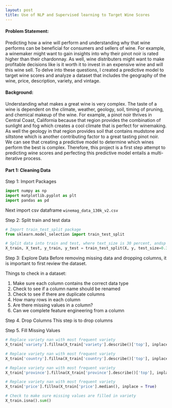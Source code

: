 ```yaml
---
layout: post
title: Use of NLP and Supervised learning to Target Wine Scores
---
```


#### Problem Statement:
Predicting how a wine will perform and understanding why that wine performs can be beneficial for consumers and sellers of wine. For example, a winemaker might want to gain insights into why their pinot noir is rated higher than their chardonnay. As well, wine distributers might want to make profitable decisions like is it worth it to invest in an expensive wine and will this wine sell. To delve into these questions, I created a predictive model to target wine scores and analyze a dataset that includes the geography of the wine, price, description, variety, and vintage.

#### Background:
Understanding what makes a great wine is very complex. The taste of a wine is dependent on the climate, weather, geology, soil, timing of pruning, and chemical makeup of the wine. For example, a pinot noir thrives in Central Coast, California because that region provides the combination of sunlight and fog which creates a cool climate that is perfect for winemaking. As well the geology in that region provides soil that contains mudstone and siltstone which is another contributing factor to a great tasting pinot noir. We can see that creating a predictive model to determine which wines perform the best is complex. Therefore, this project is a first step attempt to predicting wine scores and perfecting this predictive model entails a multi-iterative process.

#### Part 1: Cleaning Data


Step 1: Import Packages

```python
import numpy as np
import matplotlib.pyplot as plt
import pandas as pd
```

Next import csv dataframe `winemag_data_130k_v2.csv`

Step 2: Split train and test data

```python
# Import train_test_split package
from sklearn.model_selection import train_test_split

# Split data into train and test, where text_size is 30 percent, andsp train set is 70%
X_train, X_test, y_train, y_test = train_test_split(X, y, test_size=0.30, random_state=42, stratify = y)
```

Step 3: Explore Data
Before removing missing data and dropping columns, it is important to first review the dataset. 
    
Things to check in a dataset:

1. Make sure each column contains the correct data type
2. Check to see if a column name should be renamed
3. Check to see if there are duplicate columns
4. How many rows in each column
5. Are there missing values in a column? 
6. Can we complete feature engineering from a column

Step 4. Drop Columns
    This step is to drop columns 

Step 5. Fill Missing Values
```python
# Replace variety nan with most frequent variety
X_train['variety'].fillna(X_train['variety'].describe()['top'], inplace = True)

# Replace variety nan with most frequent variety
X_train['country'].fillna(X_train['country'].describe()['top'], inplace = True)

# Replace variety nan with most frequent variety
X_train['province'].fillna(X_train['province'].describe()['top'], inplace = True)

# Replace variety nan with most frequent variety
X_train['price'].fillna(X_train['price'].median(), inplace = True)

# Check to make sure missing values are filled in variety
X_train.isna().sum()
```